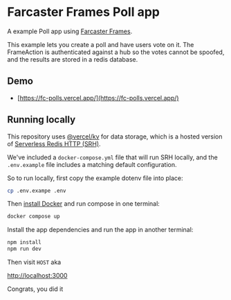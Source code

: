 # Farcaster Frames Poll app

A example Poll app using [Farcaster Frames](https://warpcast.notion.site/Farcaster-Frames-4bd47fe97dc74a42a48d3a234636d8c5).

This example lets you create a poll and have users vote on it. The FrameAction is authenticated against a hub so the votes cannot be spoofed, and the results are stored in a redis database.

## Demo

- [https://fc-polls.vercel.app/](https://fc-polls.vercel.app/)

## Running locally

This repository uses [@vercel/kv](https://vercel.com/docs/storage/vercel-kv) for data storage, which is a hosted version of [Serverless Redis HTTP (SRH)](https://github.com/hiett/serverless-redis-http).

We've included a `docker-compose.yml` file that will run SRH locally, and the `.env.example` file includes a matching default configuration.

So to run locally, first copy the example dotenv file into place:

```sh
cp .env.exampe .env
```

Then [install Docker](https://docs.docker.com/get-docker/) and run compose in one terminal:

```sh
docker compose up
```

Install the app dependencies and run the app in another terminal:

```sh
npm install
npm run dev
```

Then visit `HOST` aka

<http://localhost:3000>

Congrats, you did it
